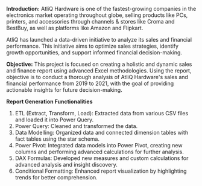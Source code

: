 **Introduction:**
AtliQ Hardware is one of the fastest-growing companies in the electronics market operating throughout globe, selling products like PCs, printers, and accessories through channels & stores like Croma and BestBuy, as well as platforms like Amazon and Flipkart.

AtliQ has launched a data-driven initiative to analyze its sales and financial performance. This initiative aims to optimize sales strategies, identify growth opportunities, and support informed financial decision-making.

**Objective:**
This project is focused on creating a holistic and dynamic sales and finance report using advanced Excel methodologies. Using the report, objective is to conduct a thorough analysis of AtliQ Hardware's sales and financial performance from 2019 to 2021, with the goal of providing actionable insights for future decision-making. 

**Report Generation Functionalities**
1.	ETL (Extract, Transform, Load): Extracted data from various CSV files and loaded it into Power Query.
2.	Power Query: Cleaned and transformed the data.
3.	Data Modelling: Organized data and connected dimension tables with fact tables using the star schema.
4.	Power Pivot: Integrated data models into Power Pivot, creating new columns and performing advanced calculations for further analysis.
5.	DAX Formulas: Developed new measures and custom calculations for advanced analysis and insight discovery.
6.	Conditional Formatting: Enhanced report visualization by highlighting trends for better comprehension.
